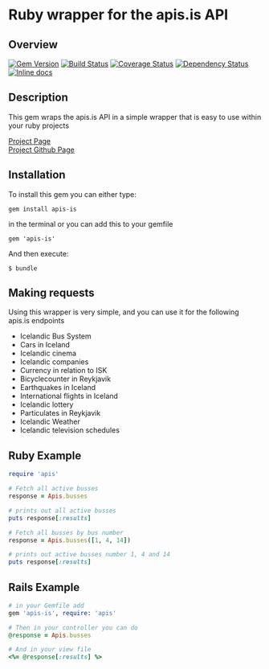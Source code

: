 # Ruby wrapper for the apis.is API

## Overview
[![Gem Version](https://badge.fury.io/rb/apis-is.svg)](http://badge.fury.io/rb/apis-is)
[![Build Status](https://travis-ci.org/SkuliOskarsson/apis-is-gem.svg?branch=master)](https://travis-ci.org/SkuliOskarsson/apis-is-gem)
[![Coverage Status](https://img.shields.io/coveralls/SkuliOskarsson/apis-is-gem.svg)](https://coveralls.io/r/SkuliOskarsson/apis-is-gem?branch=master)
[![Dependency Status](https://gemnasium.com/SkuliOskarsson/apis-is-gem.svg)](https://gemnasium.com/SkuliOskarsson/apis-is-gem)
[![Inline docs](http://inch-ci.org//github/SkuliOskarsson/apis-is-gem.png)](http://inch-ci.org/github/SkuliOskarsson/apis-is-gem)

## Description

This gem wraps the apis.is API in a simple wrapper that is easy to use within your ruby projects

[Project Page](http://docs.apis.is/)       
[Project Github Page](https://github.com/kristjanmik/apis)

## Installation

To install this gem you can either type:

    gem install apis-is

in the terminal or you can add this to your gemfile

    gem 'apis-is'

And then execute:

    $ bundle

## Making requests

Using this wrapper is very simple, and you can use it for the following apis.is endpoints

+ Icelandic Bus System
+ Cars in Iceland
+ Icelandic cinema
+ Icelandic companies
+ Currency in relation to ISK
+ Bicyclecounter in Reykjavik
+ Earthquakes in Iceland
+ International flights in Iceland
+ Icelandic lottery
+ Particulates in Reykjavik
+ Icelandic Weather
+ Icelandic television schedules

## Ruby Example
```ruby
require 'apis'

# Fetch all active busses
response = Apis.busses

# prints out all active busses
puts response[:results]

# Fetch all busses by bus number
response = Apis.busses([1, 4, 14])

# prints out active busses number 1, 4 and 14
puts response[:results]
```

## Rails Example
```ruby
# in your Gemfile add
gem 'apis-is', require: 'apis'

# Then in your controller you can do
@response = Apis.busses

# And in your view file
<%= @response[:results] %>
```
